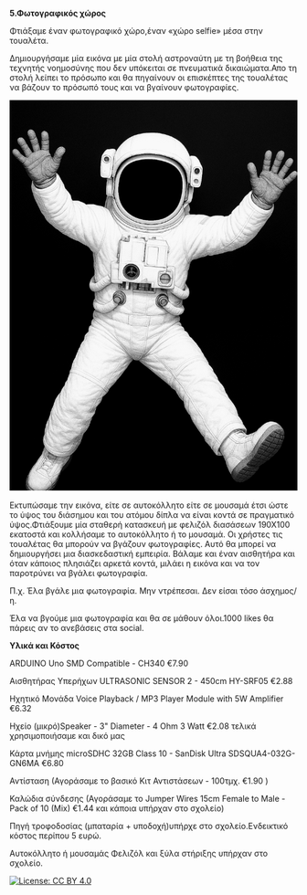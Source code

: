 **5.Φωτογραφικός χώρος**

Φτιάξαμε έναν φωτογραφικό χώρο,έναν «χώρο selfie» μέσα στην τουαλέτα. 

Δημιουργήσαμε μία εικόνα με μία στολή αστροναύτη με τη βοήθεια της τεχνητής νοημοσύνης που δεν υπόκειται σε πνευματικά δικαιώματα.Απο τη στολή  λείπει το πρόσωπο και θα πηγαίνουν οι επισκέπτες της τουαλέτας να βάζουν το πρόσωπό τους και να βγαίνουν φωτογραφίες. 


![QR Code Example](https://github.com/2o-gym-chrys/UNBEATABLES/blob/main/5.%CE%A6%CF%89%CF%84%CE%BF%CE%B3%CF%81%CE%B1%CF%86%CE%B9%CE%BA%CF%8C%CF%82%20_%20%CF%87%CF%8E%CF%81%CE%BF%CF%82/%CE%91%CE%A3%CE%A4%CE%A1%CE%9F%CE%9D%CE%91%CE%A5%CE%A4%CE%97%CE%A3.png?raw=true)


Εκτυπώσαμε την εικόνα, είτε σε αυτοκόλλητο είτε σε μουσαμά έτσι ώστε το ύψος του διάσημου και του ατόμου δίπλα να είναι κοντά σε πραγματικό ύψος.Φτιάξουμε μία σταθερή κατασκευή με φελιζόλ διασάσεων 190Χ100 εκατοστά και  κολλήσαμε το αυτοκόλλητο ή το μουσαμά. Οι χρήστες τις τουαλέτας θα μπορούν να βγάζουν φωτογραφίες. Αυτό θα μπορεί να δημιουργήσει μια διασκεδαστική εμπειρία. Βάλαμε και έναν αισθητήρα και όταν κάποιος πλησιάζει αρκετά κοντά, μιλάει η εικόνα και να τον παροτρύνει να βγάλει φωτογραφία.

Π.χ. Έλα βγάλε μια φωτογραφία. Μην ντρέπεσαι. Δεν είσαι τόσο άσχημος/η.

Έλα να βγούμε μια φωτογραφία και θα σε μάθουν όλοι.1000 likes θα πάρεις αν το ανεβάσεις στα social.


**Υλικά και Κόστος**

ARDUINO Uno SMD Compatible - CH340  €7.90

Αισθητήρας Υπερήχων ULTRASONIC SENSOR 2 - 450cm HY-SRF05  €2.88

Ηχητικό Μονάδα Voice Playback / MP3 Player Module with 5W Amplifier €6.32

Ηχείο (μικρό)Speaker - 3" Diameter - 4 Ohm 3 Watt €2.08 τελικά χρησιμοποιήσαμε και δικό μας

Κάρτα μνήμης microSDHC 32GB Class 10 - SanDisk Ultra SDSQUA4-032G-GN6MA €6.80

Αντίσταση (Αγοράσαμε το βασικό  Κιτ Αντιστάσεων - 100τμχ.  €1.90 )

Καλώδια σύνδεσης (Αγοράσαμε το Jumper Wires 15cm Female to Male - Pack of 10 (Mix) €1.44 και κάποια υπήρχαν στο σχολείο)

Πηγή τροφοδοσίας (μπαταρία + υποδοχή)υπήρχε στο σχολείο.Ενδεικτικό κόστος περίπου 5 ευρώ.

Αυτοκόλλητο ή μουσαμάς
Φελιζόλ και ξύλα στήριξης υπήρχαν στο σχολείο.

[![License: CC BY 4.0](https://img.shields.io/badge/License-CC%20BY%204.0-lightgrey.svg)](https://creativecommons.org/licenses/by/4.0/)



